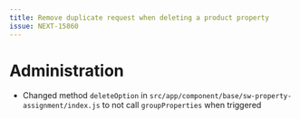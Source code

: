 ```yaml
---
title: Remove duplicate request when deleting a product property
issue: NEXT-15860
---
```

# Administration
* Changed method `deleteOption` in `src/app/component/base/sw-property-assignment/index.js` to not call `groupProperties` when triggered

